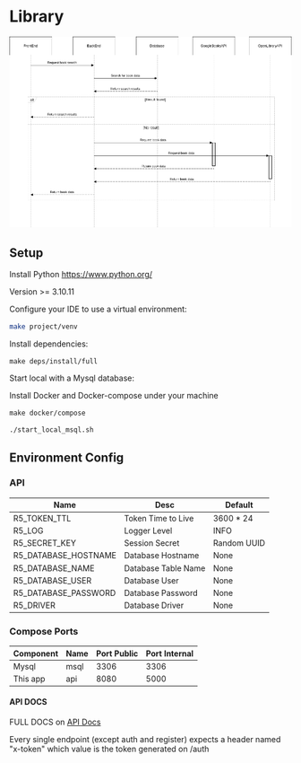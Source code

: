 # Library

![Base](docs/Base.png)

## Setup

Install Python https://www.python.org/

Version >= 3.10.11

Configure your IDE to use a virtual environment:

```sh
make project/venv
```

Install dependencies:

```shell
make deps/install/full 
```

Start local with a Mysql database:

Install Docker and Docker-compose under your machine

```shell
make docker/compose
```

```shell
./start_local_msql.sh 
```

## Environment Config

### API 

| Name                 | Desc                 | Default     |
|----------------------|----------------------|-------------|
| R5_TOKEN_TTL         | Token Time to Live   | 3600 * 24   |
| R5_LOG               | Logger Level         | INFO        |
| R5_SECRET_KEY        | Session Secret       | Random UUID |
| R5_DATABASE_HOSTNAME | Database Hostname    | None        |
| R5_DATABASE_NAME     | Database Table Name  | None        |
| R5_DATABASE_USER     | Database User        | None        |
| R5_DATABASE_PASSWORD | Database Password    | None        |
| R5_DRIVER            | Database Driver      | None        |


### Compose Ports

| Component | Name | Port Public | Port Internal |
|-----------|------|-------------|---------------|
| Mysql     | msql | 3306        | 3306          |
| This app  | api  | 8080        | 5000          |


#### API DOCS
FULL DOCS on [API Docs](API_docs.yml)

Every single endpoint (except auth and register) expects a header named "x-token" which value is the token generated on /auth